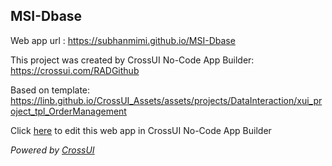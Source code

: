 ## MSI-Dbase
Web app url : https://subhanmimi.github.io/MSI-Dbase

This project was created by CrossUI No-Code App Builder: https://crossui.com/RADGithub

Based on template: https://linb.github.io/CrossUI_Assets/assets/projects/DataInteraction/xui_project_tpl_OrderManagement

Click [here](https://crossui.com/RADGithub/#!from=github&owner=subhanmimi&repo=MSI-Dbase) to edit this web app in CrossUI No-Code App Builder

<i>Powered by [CrossUI](https://crossui.com)</i>

